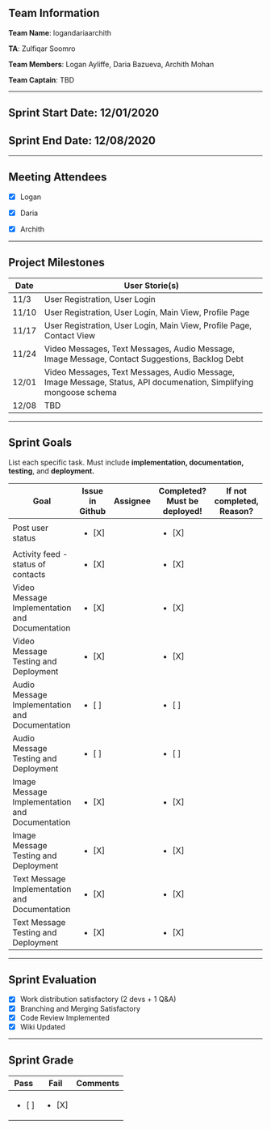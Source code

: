 ## Team Information
**Team Name**: logandariaarchith

**TA**: Zulfiqar Soomro

**Team Members**: Logan Ayliffe, Daria Bazueva, Archith Mohan

**Team Captain**: TBD


- - - -
## Sprint Start Date: 12/01/2020

## Sprint End Date: 12/08/2020
- - - -
## Meeting Attendees

- [x] Logan 

- [x] Daria

- [x] Archith



- - - -
## Project Milestones
| Date      | User Storie(s) |
| ----------- | ----------- |
| 11/3       | User Registration, User Login        | 
| 11/10      | User Registration, User Login, Main View, Profile Page           | 
| 11/17      | User Registration, User Login, Main View, Profile Page, Contact View       | 
| 11/24      | Video Messages, Text Messages, Audio Message, Image Message,  Contact Suggestions, Backlog Debt  | 
| 12/01      | Video Messages, Text Messages, Audio Message, Image Message,  Status, API documenation, Simplifying mongoose schema  | 
| 12/08      | TBD       |

- - - -
## Sprint Goals
List each specific task. Must include **implementation, documentation, testing**, and **deployment.**

| Goal      | Issue in Github | Assignee | Completed? <br>Must be deployed! | If not completed, Reason? |
| ----------- | ----------- |---------- | ------------- | ---------- |
|  Post user status  | <ul><li>[X] </li>   |  | <ul><li>[X] </li>  | |
|  Activity feed - status of contacts  | <ul><li>[X] </li>   |  | <ul><li>[X] </li>  | |
|  Video Message Implementation and Documentation  | <ul><li>[X] </li>   |  | <ul><li>[X] </li>  | |
|  Video Message  Testing and Deployment  | <ul><li>[X] </li>   |  | <ul><li>[X] </li>  | |
|  Audio Message Implementation and Documentation  | <ul><li>[ ] </li>   |  | <ul><li>[ ] </li>  | |
|  Audio Message Testing and Deployment  | <ul><li>[ ] </li>   |  | <ul><li>[ ] </li>  | |
|  Image Message Implementation and Documentation  | <ul><li>[X] </li>   |  | <ul><li>[X] </li>  | |
|  Image Message Testing and Deployment  | <ul><li>[X] </li>   |  | <ul><li>[X] </li>  | |
|  Text Message Implementation and Documentation  | <ul><li>[X] </li>   |  | <ul><li>[X] </li>  | |
|  Text Message Testing and Deployment  | <ul><li>[X] </li>   |  | <ul><li>[X] </li>  | |

- - - -
## Sprint Evaluation 
- [X] Work distribution satisfactory (2 devs + 1 Q&A)
- [X] Branching and Merging Satisfactory
- [X] Code Review Implemented
- [X] Wiki Updated
- - - -
## Sprint Grade
| Pass      | Fail | Comments |
| ----------- | ----------- | ---------- |
| <ul><li>[ ] </li>      | <ul><li>[X] </li>      |  |













